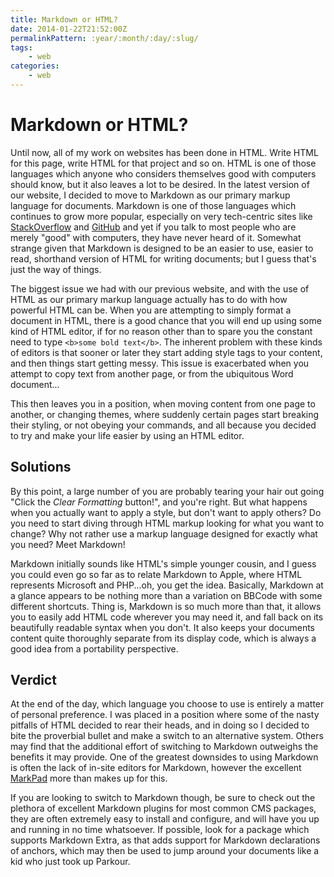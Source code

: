 ```yaml
---
title: Markdown or HTML?
date: 2014-01-22T21:52:00Z
permalinkPattern: :year/:month/:day/:slug/
tags:
    - web
categories:
    - web
---
```


# Markdown or HTML?
Until now, all of my work on websites has been done in HTML. Write HTML for this page,
write HTML for that project and so on. HTML is one of those languages which anyone who considers
themselves good with computers should know, but it also leaves a lot to be desired. In the latest version of our website,
I decided to move to Markdown as our primary markup language for documents. Markdown is one of those languages which
continues to grow more popular, especially on very tech-centric sites like [StackOverflow][stackoverflow] and [GitHub][github]
and yet if you talk to most people who are merely "good" with computers, they have never heard of it. Somewhat strange given
that Markdown is designed to be an easier to use, easier to read, shorthand version of HTML for writing documents; but I guess
that's just the way of things.

<!-- more -->

The biggest issue we had with our previous website, and with the use of HTML as our primary markup language actually has to
do with how powerful HTML can be. When you are attempting to simply format a document in HTML, there is a good chance that you
will end up using some kind of HTML editor, if for no reason other than to spare you the constant need to type
`<b>some bold text</b>`. The inherent problem with these kinds of editors is that sooner or later they start adding style tags
to your content, and then things start getting messy. This issue is exacerbated when you attempt to copy text from another page,
or from the ubiquitous Word document...

This then leaves you in a position, when moving content from one page to another, or changing themes, where suddenly certain
pages start breaking their styling, or not obeying your commands, and all because you decided to try and make your life easier
by using an HTML editor.

## Solutions
By this point, a large number of you are probably tearing your hair out going "Click the *Clear Formatting* button!", and
you're right. But what happens when you actually want to apply a style, but don't want to apply others? Do you need to start
diving through HTML markup looking for what you want to change? Why not rather use a markup language designed for exactly what
you need? Meet Markdown!

Markdown initially sounds like HTML's simple younger cousin, and I guess you could even go so far as to relate Markdown to Apple,
where HTML represents Microsoft and PHP...oh, you get the idea. Basically, Markdown at a glance appears to be nothing more than
a variation on BBCode with some different shortcuts. Thing is, Markdown is so much more than that, it allows you to easily add
HTML code wherever you may need it, and fall back on its beautifully readable syntax when you don't. It also keeps your
documents content quite thoroughly separate from its display code, which is always a good idea from a portability perspective.

## Verdict
At the end of the day, which language you choose to use is entirely a matter of personal preference. I was placed in a position
where some of the nasty pitfalls of HTML decided to rear their heads, and in doing so I decided to bite the proverbial bullet
and make a switch to an alternative system. Others may find that the additional effort of switching to Markdown outweighs the
benefits it may provide. One of the greatest downsides to using Markdown is often the lack of in-site editors for Markdown,
however the excellent [MarkPad][markpad] more than makes up for this.

If you are looking to switch to Markdown though, be sure to check out the plethora of excellent Markdown plugins for most common
CMS packages, they are often extremely easy to install and configure, and will have you up and running in no time whatsoever.
If possible, look for a package which supports Markdown Extra, as that adds support for Markdown declarations of anchors, which
may then be used to jump around your documents like a kid who just took up Parkour.

[stackoverflow]: http://www.stackoverflow.com
[github]: http://github.com
[markpad]: http://code52.org/DownmarkerWPF/
